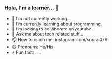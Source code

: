 ### Hola, I'm a learner...  👋


- 🔭 I’m not currently working...
- 🌱 I’m currently learning about programming.
- 👯 I’m looking to collaborate on youtube.
- 💬 Ask me about tech related stuff...
- 📫 How to reach me: instagram.com/sooraj079
- 😄 Pronouns: He/His
- ⚡ Fun fact: .....

